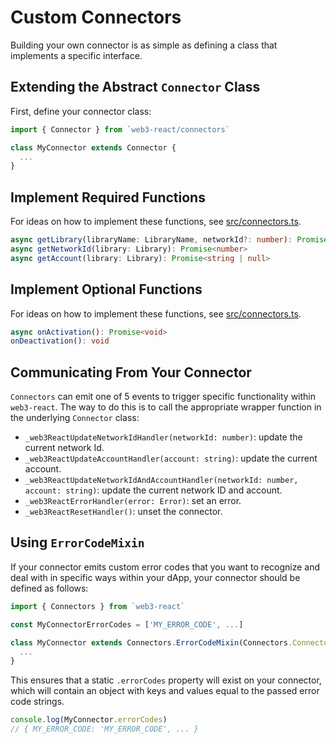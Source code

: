 # Custom Connectors

Building your own connector is as simple as defining a class that implements a specific interface.

## Extending the Abstract `Connector` Class

First, define your connector class:

```javascript
import { Connector } from `web3-react/connectors`

class MyConnector extends Connector {
  ...
}
```

## Implement Required Functions

For ideas on how to implement these functions, see [src/connectors.ts](./src/connectors.ts).

```typescript
async getLibrary(libraryName: LibraryName, networkId?: number): Promise<Library>
async getNetworkId(library: Library): Promise<number>
async getAccount(library: Library): Promise<string | null>
```

## Implement Optional Functions

For ideas on how to implement these functions, see [src/connectors.ts](./src/connectors.ts).

```typescript
async onActivation(): Promise<void>
onDeactivation(): void
```

## Communicating From Your Connector

`Connectors` can emit one of 5 events to trigger specific functionality within `web3-react`. The way to do this is to call the appropriate wrapper function in the underlying `Connector` class:

- `_web3ReactUpdateNetworkIdHandler(networkId: number)`: update the current network Id.
- `_web3ReactUpdateAccountHandler(account: string)`: update the current account.
- `_web3ReactUpdateNetworkIdAndAccountHandler(networkId: number, account: string)`: update the current network ID and account.
- `_web3ReactErrorHandler(error: Error)`: set an error.
- `_web3ReactResetHandler()`: unset the connector.

## Using `ErrorCodeMixin`

If your connector emits custom error codes that you want to recognize and deal with in specific ways within your dApp, your connector should be defined as follows:

```javascript
import { Connectors } from `web3-react`

const MyConnectorErrorCodes = ['MY_ERROR_CODE', ...]

class MyConnector extends Connectors.ErrorCodeMixin(Connectors.Connector, MyConnectorErrorCodes) {
  ...
}
```

This ensures that a static `.errorCodes` property will exist on your connector, which will contain an object with keys and values equal to the passed error code strings.

```javascript
console.log(MyConnector.errorCodes)
// { MY_ERROR_CODE: 'MY_ERROR_CODE', ... }
```
